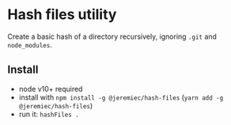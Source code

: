 # Hash files utility

Create a basic hash of a directory recursively, ignoring `.git` and `node_modules`.

## Install

- node v10+ required
- install with `npm install -g @jeremiec/hash-files` (`yarn add -g @jeremiec/hash-files`)
- run it: `hashFiles .`
